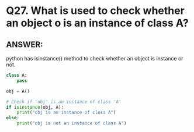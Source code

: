 # Q27. What is used to check whether an object o is an instance of class A?

## ANSWER:

python has isinstance() method to check whether an object is instance or not.

```python
class A:
    pass

obj = A()

# Check if 'obj' is an instance of class 'A'
if isinstance(obj, A):
    print("obj is an instance of class A")
else:
    print("obj is not an instance of class A")
```
